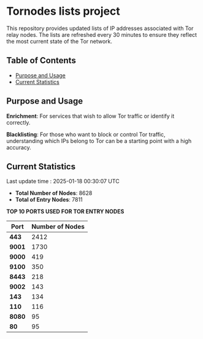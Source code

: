 # Tornodes lists project

This repository provides updated lists of IP addresses associated with Tor relay nodes. The lists are refreshed every 30 minutes to ensure they reflect the most current state of the Tor network.

## Table of Contents

- [Purpose and Usage](#purpose-and-usage)
- [Current Statistics](#current-statistics)


## Purpose and Usage

**Enrichment**: For services that wish to allow Tor traffic or identify it correctly.

**Blacklisting**: For those who want to block or control Tor traffic, understanding which IPs belong to Tor can be a starting point with a high accuracy.

## Current Statistics

Last update time : 2025-01-18 00:30:07 UTC

- **Total Number of Nodes**: 8628
- **Total of Entry Nodes**: 7811

**TOP 10 PORTS USED FOR TOR ENTRY NODES**

| **Port** | **Number of Nodes** |
|------|-----------------|
| **443**   | 2412  |
| **9001**   | 1730  |
| **9000**   | 419  |
| **9100**   | 350  |
| **8443**   | 218  |
| **9002**   | 143  |
| **143**   | 134  |
| **110**   | 116  |
| **8080**   | 95  |
| **80**   | 95  |

